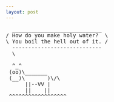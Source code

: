 ```yaml
---
layout: post
---
```

<pre>
  ____________________________
/ How do you make holy water?  \
\ You boil the hell out of it. /
  ----------------------------
  \
 
  ^_^ 
 (oo)\_______  
 (__)\       )\/\  
      ||--VV |  
      ||    || 
 ^^^^^^^^^^^^^^^^^^     
</pre>

